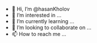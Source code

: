 - 👋 Hi, I’m @hasanKholov
- 👀 I’m interested in ...
- 🌱 I’m currently learning ...
- 💞️ I’m looking to collaborate on ...
- 📫 How to reach me ...
